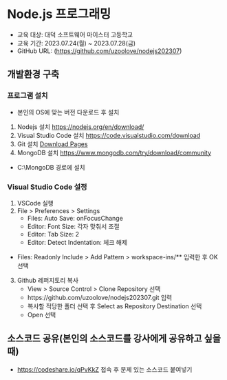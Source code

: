 # Node.js 프로그래밍
* 교육 대상: 대덕 소프트웨어 마이스터 고등학교
* 교육 기간: 2023.07.24(월) ~ 2023.07.28(금)
* GitHub URL: (https://github.com/uzoolove/nodejs202307)

## 개발환경 구축
### 프로그램 설치
* 본인의 OS에 맞는 버전 다운로드 후 설치
1. Nodejs 설치 <https://nodejs.org/en/download/>
2. Visual Studio Code 설치 <https://code.visualstudio.com/download>
3. Git 설치 [Download Pages](https://git-scm.com/downloads)
4. MongoDB 설치 <https://www.mongodb.com/try/download/community>
  * C:\MongoDB 경로에 설치

### Visual Studio Code 설정
1. VSCode 실행
2. File > Preferences > Settings
	* Files: Auto Save: onFocusChange
	* Editor: Font Size: 각자 맞춰서 조절
	* Editor: Tab Size: 2
	* Editor: Detect Indentation: 체크 해제
  * Files: Readonly Include > Add Pattern > workspace-ins/** 입력한 후 OK 선택
3. Github 레퍼지토리 복사
	* View > Source Control > Clone Repository 선택
	* <nohyper>https</nohyper>://github.com/uzoolove/nodejs202307.git 입력
	* 복사할 적당한 폴더 선택 후 Select as Repository Destination 선택
	* Open 선택

## 소스코드 공유(본인의 소스코드를 강사에게 공유하고 싶을때)
* https://codeshare.io/qPvKkZ 접속 후 문제 있는 소스코드 붙여넣기

 